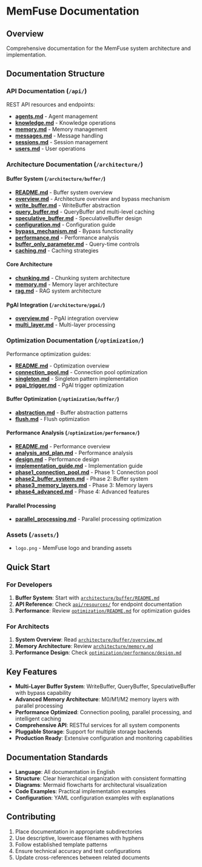 # MemFuse Documentation

## Overview

Comprehensive documentation for the MemFuse system architecture and implementation.

## Documentation Structure

### API Documentation (`/api/`)

REST API resources and endpoints:
- **[agents.md](api/resources/agents.md)** - Agent management
- **[knowledge.md](api/resources/knowledge.md)** - Knowledge operations  
- **[memory.md](api/resources/memory.md)** - Memory management
- **[messages.md](api/resources/messages.md)** - Message handling
- **[sessions.md](api/resources/sessions.md)** - Session management
- **[users.md](api/resources/users.md)** - User operations

### Architecture Documentation (`/architecture/`)

#### Buffer System (`/architecture/buffer/`)
- **[README.md](architecture/buffer/README.md)** - Buffer system overview
- **[overview.md](architecture/buffer/overview.md)** - Architecture overview and bypass mechanism
- **[write_buffer.md](architecture/buffer/write_buffer.md)** - WriteBuffer abstraction
- **[query_buffer.md](architecture/buffer/query_buffer.md)** - QueryBuffer and multi-level caching
- **[speculative_buffer.md](architecture/buffer/speculative_buffer.md)** - SpeculativeBuffer design
- **[configuration.md](architecture/buffer/configuration.md)** - Configuration guide
- **[bypass_mechanism.md](architecture/buffer/bypass_mechanism.md)** - Bypass functionality
- **[performance.md](architecture/buffer/performance.md)** - Performance analysis
- **[buffer_only_parameter.md](architecture/buffer/buffer_only_parameter.md)** - Query-time controls
- **[caching.md](architecture/buffer/caching.md)** - Caching strategies

#### Core Architecture
- **[chunking.md](architecture/chunking.md)** - Chunking system architecture
- **[memory.md](architecture/memory.md)** - Memory layer architecture
- **[rag.md](architecture/rag.md)** - RAG system architecture

#### PgAI Integration (`/architecture/pgai/`)
- **[overview.md](architecture/pgai/overview.md)** - PgAI integration overview
- **[multi_layer.md](architecture/pgai/multi_layer.md)** - Multi-layer processing

### Optimization Documentation (`/optimization/`)

Performance optimization guides:
- **[README.md](optimization/README.md)** - Optimization overview
- **[connection_pool.md](optimization/connection_pool.md)** - Connection pool optimization
- **[singleton.md](optimization/singleton.md)** - Singleton pattern implementation
- **[pgai_trigger.md](optimization/pgai_trigger.md)** - PgAI trigger optimization

#### Buffer Optimization (`/optimization/buffer/`)
- **[abstraction.md](optimization/buffer/abstraction.md)** - Buffer abstraction patterns
- **[flush.md](optimization/buffer/flush.md)** - Flush optimization

#### Performance Analysis (`/optimization/performance/`)
- **[README.md](optimization/performance/README.md)** - Performance overview
- **[analysis_and_plan.md](optimization/performance/analysis_and_plan.md)** - Performance analysis
- **[design.md](optimization/performance/design.md)** - Performance design
- **[implementation_guide.md](optimization/performance/implementation_guide.md)** - Implementation guide
- **[phase1_connection_pool.md](optimization/performance/phase1_connection_pool.md)** - Phase 1: Connection pool
- **[phase2_buffer_system.md](optimization/performance/phase2_buffer_system.md)** - Phase 2: Buffer system
- **[phase3_memory_layers.md](optimization/performance/phase3_memory_layers.md)** - Phase 3: Memory layers
- **[phase4_advanced.md](optimization/performance/phase4_advanced.md)** - Phase 4: Advanced features

#### Parallel Processing
- **[parallel_processing.md](optimization/parallel_processing.md)** - Parallel processing optimization

### Assets (`/assets/`)

- `logo.png` - MemFuse logo and branding assets

## Quick Start

### For Developers

1. **Buffer System**: Start with [`architecture/buffer/README.md`](architecture/buffer/README.md)
2. **API Reference**: Check [`api/resources/`](api/resources/) for endpoint documentation
3. **Performance**: Review [`optimization/README.md`](optimization/README.md) for optimization guides

### For Architects

1. **System Overview**: Read [`architecture/buffer/overview.md`](architecture/buffer/overview.md)
2. **Memory Architecture**: Review [`architecture/memory.md`](architecture/memory.md)
3. **Performance Design**: Check [`optimization/performance/design.md`](optimization/performance/design.md)

## Key Features

- **Multi-Layer Buffer System**: WriteBuffer, QueryBuffer, SpeculativeBuffer with bypass capability
- **Advanced Memory Architecture**: M0/M1/M2 memory layers with parallel processing
- **Performance Optimized**: Connection pooling, parallel processing, and intelligent caching
- **Comprehensive API**: RESTful services for all system components
- **Pluggable Storage**: Support for multiple storage backends
- **Production Ready**: Extensive configuration and monitoring capabilities

## Documentation Standards

- **Language**: All documentation in English
- **Structure**: Clear hierarchical organization with consistent formatting
- **Diagrams**: Mermaid flowcharts for architectural visualization
- **Code Examples**: Practical implementation examples
- **Configuration**: YAML configuration examples with explanations

## Contributing

1. Place documentation in appropriate subdirectories
2. Use descriptive, lowercase filenames with hyphens
3. Follow established template patterns
4. Ensure technical accuracy and test configurations
5. Update cross-references between related documents